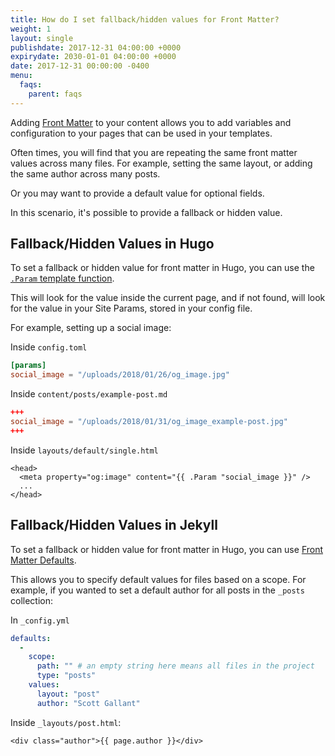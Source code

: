 ```yaml
---
title: How do I set fallback/hidden values for Front Matter?
weight: 1
layout: single
publishdate: 2017-12-31 04:00:00 +0000
expirydate: 2030-01-01 04:00:00 +0000
date: 2017-12-31 00:00:00 -0400
menu:
  faqs:
    parent: faqs
---
```

Adding [Front Matter](/docs/editing/front-matter) to your content allows you to add variables and configuration to your pages that can be used in your templates.

Often times, you will find that you are repeating the same front matter values across many files. For example, setting the same layout, or adding the same author across many posts.

Or you may want to provide a default value for optional fields.

In this scenario, it's possible to provide a fallback or hidden value.

## Fallback/Hidden Values in Hugo
To set a fallback or hidden value for front matter in Hugo, you can use the [`.Param` template function](https://gohugo.io/functions/param/).

This will look for the value inside the current page, and if not found, will look for the value in your Site Params, stored in your config file.

For example, setting up a social image:

Inside `config.toml`
```toml
[params]
social_image = "/uploads/2018/01/26/og_image.jpg"
``` 

Inside `content/posts/example-post.md`
```toml
+++
social_image = "/uploads/2018/01/31/og_image_example-post.jpg"
+++
```

Inside `layouts/default/single.html`
```
<head>
  <meta property="og:image" content="{{ .Param "social_image }}" />
  ...
</head>
```

## Fallback/Hidden Values in Jekyll
To set a fallback or hidden value for front matter in Hugo, you can use [Front Matter Defaults](https://jekyllrb.com/docs/configuration/#front-matter-defaults).

This allows you to specify default values for files based on a scope. For example, if you wanted to set a default author for all posts in the `_posts` collection:

In `_config.yml`
```yaml
defaults:
  -
    scope:
      path: "" # an empty string here means all files in the project
      type: "posts"
    values:
      layout: "post"
      author: "Scott Gallant"
```

Inside `_layouts/post.html`:
```
<div class="author">{{ page.author }}</div> 
```